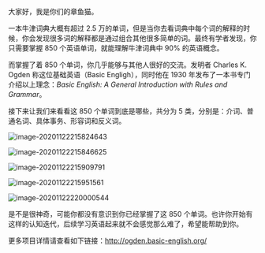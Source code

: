 大家好，我是你们的章鱼猫。

一本牛津词典大概有超过 2.5 万的单词，但是当你去看词典中每个词的解释的时候，你会发现很多词的解释都是通过组合其他很多简单的词。最终有学者发现，你只需要掌握 850 个英语单词，就能理解牛津词典中 90% 的英语概念。

而掌握了着 850 个单词，你几乎能够与其他人很好的交流。发明者 Charles K. Ogden 称这位基础英语（Basic Engligh），同时他在 1930 年发布了一本书专门介绍以上理念：*Basic English: A General Introduction with Rules and Grammar*。

接下来让我们来看看这 850 个单词到底是哪些，共分为 5 类，分别是：介词、普通名词、具体事务、形容词和反义词。

![image-20201122215824643](https://7465-test-3c9b5e-books-1301492295.tcb.qcloud.la/images/compress_image-20201122215824643.png)

![image-20201122215846625](https://7465-test-3c9b5e-books-1301492295.tcb.qcloud.la/images/compress_image-20201122215846625.png)

![image-20201122215909791](https://7465-test-3c9b5e-books-1301492295.tcb.qcloud.la/images/compress_image-20201122215909791.png)

![image-20201122215951561](https://7465-test-3c9b5e-books-1301492295.tcb.qcloud.la/images/compress_image-20201122215951561.png)

![image-20201122220000544](https://7465-test-3c9b5e-books-1301492295.tcb.qcloud.la/images/compress_image-20201122220000544.png)

是不是很神奇，可能你都没有意识到你已经掌握了这 850 个单词。也许你开始有这样的认知迭代，后续学习英语起来就不会感觉那么难了，希望能帮助到你。

更多项目详情请查看如下链接：http://ogden.basic-english.org/
